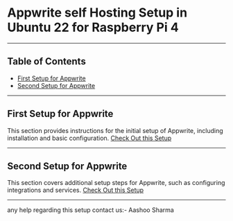 
# Appwrite self Hosting Setup in Ubuntu 22 for Raspberry Pi 4
---

## Table of Contents

- [First Setup for Appwrite](#first-setup-for-appwrite)
- [Second Setup for Appwrite](#second-setup-for-appwrite)

---

## First Setup for Appwrite

This section provides instructions for the initial setup of Appwrite, including installation and basic configuration.
[Check Out this Setup](./)

---

## Second Setup for Appwrite

This section covers additional setup steps for Appwrite, such as configuring integrations and services.
[Check Out this Setup](./)

---

any help regarding this setup contact us:- Aashoo Sharma
